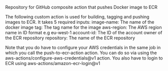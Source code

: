 Repository for GitHub composite action that pushes Docker image to ECR

The following custom action is used for building, tagging and pushing images to ECR.
It takes 5 required inputs: 
  image-name: The name of the docker image
  tag: The tag name for the image
  aws-region: The AWS region name in ID format e.g eu-west-1
  account-id: The ID of the account owner of the ECR repository
  repository: The name of the ECR repository
 
Note that you do have to configure your AWS credentials in the same job in which you call the push-to-ecr-action action. You can do so via using the aws-actions/configure-aws-credentials@v1 action. You also have to login to ECR using aws-actions/amazon-ecr-login@v1
  
